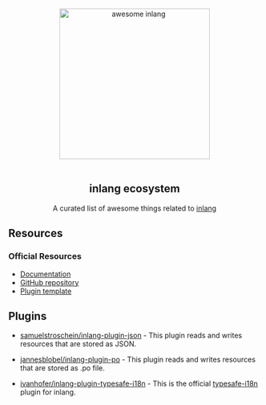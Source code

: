 <p align="center">
  <br>
  <img width="300" src="https://camo.githubusercontent.com/1dd63e3c6b91b2ab7dae732728aab83d51a3c9529c80a090e53cbf04ba0c3180/68747470733a2f2f63646e2e6a7364656c6976722e6e65742f67682f696e6c616e672f696e6c616e672f6173736574732f6c6f676f2d77686974652d6261636b67726f756e642e706e67" alt="awesome inlang">
  <br>
  <br>
</p>

<h2 align='center'>inlang ecosystem</h2>

<p align='center'>
A curated list of awesome things related to <a href='https://github.com/inlang/inlang'>inlang</a></p>

<!-- ## Table of Contents

<img src="https://user-images.githubusercontent.com/11247099/112722104-819b8a80-8f42-11eb-82f5-dfc2dd5d8a77.png" height="32" />

Use the "Table of Contents" menu on the top-left corner to explore the list. -->

## Resources

### Official Resources

- [Documentation](https://inlang.com/)
- [GitHub repository](https://github.com/inlang/inlang)
- [Plugin template](https://github.com/inlang/plugin-template)

<!--### Tutorials-->

<!-- ## Get Started -->

<!-- ### Templates -->

## Plugins

- [samuelstroschein/inlang-plugin-json](https://github.com/samuelstroschein/inlang-plugin-json) - This plugin reads and writes resources that are stored as JSON.

- [jannesblobel/inlang-plugin-po](https://github.com/jannesblobel/inlang-plugin-po) - This plugin reads and writes resources that are stored as .po file.

- [ivanhofer/inlang-plugin-typesafe-i18n](https://github.com/ivanhofer/inlang-plugin-typesafe-i18n) - This is the official [typesafe-i18n](https://github.com/ivanhofer/typesafe-i18n) plugin for inlang.

